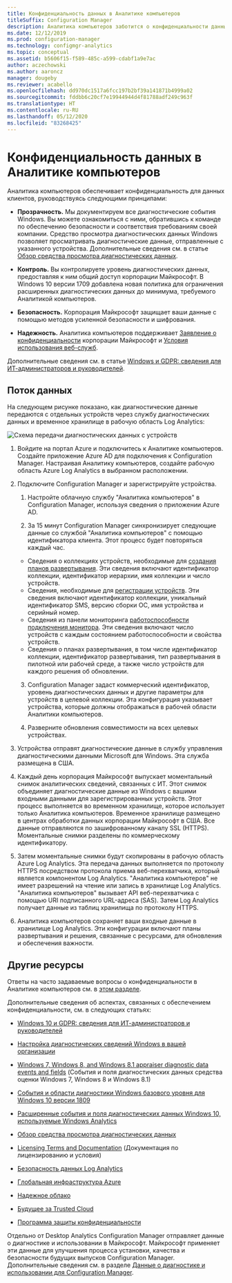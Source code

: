 ```yaml
---
title: Конфиденциальность данных в Аналитике компьютеров
titleSuffix: Configuration Manager
description: Аналитика компьютеров заботится о конфиденциальности данных клиентов
ms.date: 12/12/2019
ms.prod: configuration-manager
ms.technology: configmgr-analytics
ms.topic: conceptual
ms.assetid: b5606f15-f589-485c-a599-cdabf1a9e7ac
author: aczechowski
ms.author: aaroncz
manager: dougeby
ms.reviewer: acabello
ms.openlocfilehash: dd970dc1517a6fcc197b2bf39a141871b4999a02
ms.sourcegitcommit: fddbb6c20cf7e19944944d4f81788adf249c963f
ms.translationtype: HT
ms.contentlocale: ru-RU
ms.lasthandoff: 05/12/2020
ms.locfileid: "83268425"
---
```

# <a name="desktop-analytics-data-privacy"></a>Конфиденциальность данных в Аналитике компьютеров

Аналитика компьютеров обеспечивает конфиденциальность для данных клиентов, руководствуясь следующими принципами:

- **Прозрачность.** Мы документируем все диагностические события Windows. Вы можете ознакомиться с ними, обратившись к команде по обеспечению безопасности и соответствия требованиям своей компании. Средство просмотра диагностических данных Windows позволяет просматривать диагностические данные, отправленные с указанного устройства. Дополнительные сведения см. в статье [Обзор средства просмотра диагностических данных](https://docs.microsoft.com/windows/configuration/diagnostic-data-viewer-overview).  

- **Контроль.** Вы контролируете уровень диагностических данных, предоставляя к ним общий доступ корпорации Майкрософт. В Windows 10 версии 1709 добавлена новая политика для ограничения расширенных диагностических данных до минимума, требуемого Аналитикой компьютеров.  

- **Безопасность.** Корпорация Майкрософт защищает ваши данные с помощью методов усиленной безопасности и шифрования.  

- **Надежность.** Аналитика компьютеров поддерживает [Заявление о конфиденциальности](https://privacy.microsoft.com/privacystatement) корпорации Майкрософт и [Условия использования веб-служб](https://www.microsoftvolumelicensing.com/DocumentSearch.aspx?Mode=3&DocumentTypeId=46).  

Дополнительные сведения см. в статье [Windows и GDPR: сведения для ИТ-администраторов и руководителей](https://docs.microsoft.com/windows/privacy/gdpr-it-guidance#windows-services-where-microsoft-is-the-processor-under-the-gdpr).<!-- 5353168 -->

## <a name="data-flow"></a>Поток данных

На следующем рисунке показано, как диагностические данные передаются с отдельных устройств через службу диагностических данных и временное хранилище в рабочую область Log Analytics:

![Схема передачи диагностических данных с устройств](media/da-data-flow.png)

1. Войдите на портал Azure и подключитесь к Аналитике компьютеров. Создайте приложение Azure AD для подключения к Configuration Manager. Настраивая Аналитику компьютеров, создайте рабочую область Azure Log Analytics в выбранном расположении.  

2. Подключите Configuration Manager и зарегистрируйте устройства.  

    1. Настройте облачную службу "Аналитика компьютеров" в Configuration Manager, используя сведения о приложении Azure AD.  

    2. За 15 минут Configuration Manager синхронизирует следующие данные со службой "Аналитика компьютеров" с помощью идентификатора клиента. Этот процесс будет повторяться каждый час.

      - Сведения о коллекциях устройств, необходимые для [создания планов развертывания](create-deployment-plans.md). Эти сведения включают идентификатор коллекции, идентификатор иерархии, имя коллекции и число устройств. 
      - Сведения, необходимые для [регистрации устройств](enroll-devices.md). Эти сведения включают идентификатор коллекции, уникальный идентификатор SMS, версию сборки ОС, имя устройства и серийный номер.
      - Сведения из панели мониторинга [работоспособности подключения монитора](monitor-connection-health.md). Эти сведения включают число устройств с каждым состоянием работоспособности и свойства устройств.
      - Сведения о планах развертывания, в том числе идентификатор коллекции, идентификатор развертывания, тип развертывания в пилотной или рабочей среде, а также число устройств для каждого решения об обновлении.

    3. Configuration Manager задаст коммерческий идентификатор, уровень диагностических данных и другие параметры для устройств в целевой коллекции. Эта конфигурация указывает устройства, которые должны отображаться в рабочей области Аналитики компьютеров.  

    4. Разверните обновления совместимости на всех целевых устройствах.  

3. Устройства отправят диагностические данные в службу управления диагностическими данными Microsoft для Windows. Эта служба размещена в США.  

4. Каждый день корпорация Майкрософт выпускает моментальный снимок аналитических сведений, связанных с ИТ. Этот снимок объединяет диагностические данные из Windows с вашими входными данными для зарегистрированных устройств. Этот процесс выполняется во временном хранилище, которое использует только Аналитика компьютеров. Временное хранилище размещено в центрах обработки данных корпорации Майкрософт в США. Все данные отправляются по зашифрованному каналу SSL (HTTPS). Моментальные снимки разделены по коммерческому идентификатору.  

5. Затем моментальные снимки будут скопированы в рабочую область Azure Log Analytics. Эта передача данных выполняется по протоколу HTTPS посредством протокола приема веб-перехватчика, который является компонентом Log Analytics. "Аналитика компьютеров" не имеет разрешений на чтение или запись в хранилище Log Analytics. "Аналитика компьютеров" вызывает API веб-перехватчика с помощью URI подписанного URL-адреса (SAS). Затем Log Analytics получает данные из таблиц хранилища по протоколу HTTPS.

6. Аналитика компьютеров сохраняет ваши входные данные в хранилище Log Analytics. Эти конфигурации включают планы развертывания и решения, связанные с ресурсами, для обновления и обеспечения важности.  

## <a name="other-resources"></a>Другие ресурсы

Ответы на часто задаваемые вопросы о конфиденциальности в Аналитике компьютеров см. в [этом разделе](faq.md#privacy).

Дополнительные сведения об аспектах, связанных с обеспечением конфиденциальности, см. в следующих статьях:

- [Windows 10 и GDPR: сведения для ИТ-администраторов и руководителей](https://docs.microsoft.com/windows/privacy/gdpr-it-guidance)  

- [Настройка диагностических сведений Windows в вашей организации](https://docs.microsoft.com/windows/privacy/configure-windows-diagnostic-data-in-your-organization)  

- [Windows 7, Windows 8, and Windows 8.1 appraiser diagnostic data events and fields](https://docs.microsoft.com/previous-versions/windows/it-pro/windows-8.1-and-8/appraiser-diagnostic-data-events-and-fields) (События и поля диагностических данных средства оценки Windows 7, Windows 8 и Windows 8.1)  

- [События и области диагностики Windows базового уровня для Windows 10 версии 1809](https://docs.microsoft.com/windows/privacy/basic-level-windows-diagnostic-events-and-fields-1809)  

- [Расширенные события и поля диагностических данных Windows 10, используемые Windows Analytics](https://docs.microsoft.com/windows/privacy/enhanced-diagnostic-data-windows-analytics-events-and-fields)  

- [Обзор средства просмотра диагностических данных](https://docs.microsoft.com/windows/privacy/diagnostic-data-viewer-overview)  

- [Licensing Terms and Documentation](https://www.microsoftvolumelicensing.com/DocumentSearch.aspx?Mode=3&DocumentTypeId=31) (Документация по лицензированию и условия)  

- [Безопасность данных Log Analytics](https://docs.microsoft.com/azure/azure-monitor/platform/data-security)

- [Глобальная инфраструктура Azure](https://azure.microsoft.com/global-infrastructure/)  

- [Надежное облако](https://azure.microsoft.com/overview/trusted-cloud/)  

- [Будущее за Trusted Cloud](https://www.microsoft.com/trustcenter)  

- [Программа защиты конфиденциальности](https://www.privacyshield.gov/)  

Отдельно от Desktop Analytics Configuration Manager отправляет данные о диагностике и использовании в Майкрософт. Майкрософт применяет эти данные для улучшения процесса установки, качества и безопасности будущих выпусков Configuration Manager. Дополнительные сведения см. в разделе [Данные о диагностике и использовании для Configuration Manager](../core/plan-design/diagnostics/diagnostics-and-usage-data.md).
